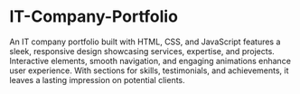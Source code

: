 # IT-Company-Portfolio
An IT company portfolio built with HTML, CSS, and JavaScript features a sleek, responsive design showcasing services, expertise, and projects. Interactive elements, smooth navigation, and engaging animations enhance user experience. With sections for skills, testimonials, and achievements, it leaves a lasting impression on potential clients.
